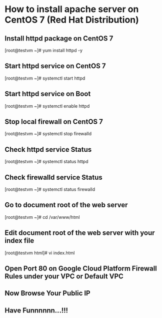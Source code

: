 # How to install apache server on CentOS 7 (Red Hat Distribution)

## Install httpd package on CentOS 7 
[root@testvm ~]# yum install httpd -y

## Start httpd service on CentOS 7
[root@testvm ~]# systemctl start httpd

## Start httpd service on Boot
[root@testvm ~]# systemctl enable httpd

## Stop local firewall on CentOS 7
[root@testvm ~]# systemctl stop firewalld

## Check httpd service Status
[root@testvm ~]# systemctl status httpd

## Check firewalld service Status
[root@testvm ~]# systemctl status firewalld

## Go to document root of the web server
[root@testvm ~]# cd /var/www/html

## Edit document root of the web server with your index file
[root@testvm html]# vi index.html

## Open Port 80 on Google Cloud Platform Firewall Rules under your VPC or Default VPC

## Now Browse Your Public IP 

## Have Funnnnnn...!!!


